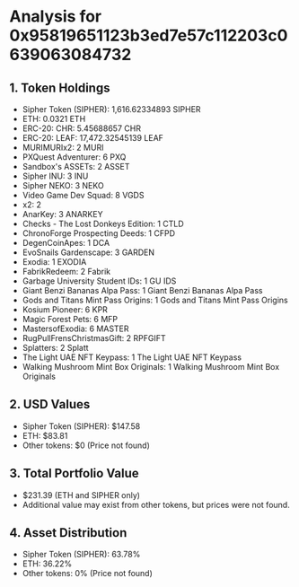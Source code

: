 # Analysis for 0x95819651123b3ed7e57c112203c0639063084732

## 1. Token Holdings
- Sipher Token (SIPHER): 1,616.62334893 SIPHER
- ETH: 0.0321 ETH
- ERC-20: CHR: 5.45688657 CHR
- ERC-20: LEAF: 17,472.32545139 LEAF
- MURIMURIx2: 2 MURI
- PXQuest Adventurer: 6 PXQ
- Sandbox's ASSETs: 2 ASSET
- Sipher INU: 3 INU
- Sipher NEKO: 3 NEKO
- Video Game Dev Squad: 8 VGDS
- x2: 2
- AnarKey: 3 ANARKEY
- Checks - The Lost Donkeys Edition: 1 CTLD
- ChronoForge Prospecting Deeds: 1 CFPD
- DegenCoinApes: 1 DCA
- EvoSnails Gardenscape: 3 GARDEN
- Exodia: 1 EXODIA
- FabrikRedeem: 2 Fabrik
- Garbage University Student IDs: 1 GU IDS
- Giant Benzi Bananas Alpa Pass: 1 Giant Benzi Bananas Alpa Pass
- Gods and Titans Mint Pass Origins: 1 Gods and Titans Mint Pass Origins
- Kosium Pioneer: 6 KPR
- Magic Forest Pets: 6 MFP
- MastersofExodia: 6 MASTER
- RugPullFrensChristmasGift: 2 RPFGIFT
- Splatters: 2 Splatt
- The Light UAE NFT Keypass: 1 The Light UAE NFT Keypass
- Walking Mushroom Mint Box Originals: 1 Walking Mushroom Mint Box Originals

## 2. USD Values
- Sipher Token (SIPHER): $147.58
- ETH: $83.81
- Other tokens: $0 (Price not found)

## 3. Total Portfolio Value
- $231.39 (ETH and SIPHER only)
- Additional value may exist from other tokens, but prices were not found.

## 4. Asset Distribution
- Sipher Token (SIPHER): 63.78%
- ETH: 36.22%
- Other tokens: 0% (Price not found)
